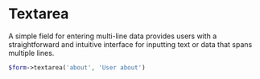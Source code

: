 # Textarea

A simple field for entering multi-line data provides users with a straightforward and intuitive interface for inputting text or data that spans multiple lines.
```php
$form->textarea('about', 'User about')
```
